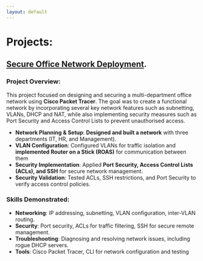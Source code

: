 ```yaml
---
layout: default
---
```


# Projects:

## [Secure Office Network Deployment](/projects/Secure-Office-Network-Deployment/secure-office-network-deployment.md).

### Project Overview:
This project focused on designing and securing a multi-department office network using **Cisco Packet Tracer**. The goal was to create a functional network by incorporating several key network features such as subnetting, VLANs, DHCP and NAT, while also implementing security measures such as Port Security and Access Control Lists to prevent unauthorised access.

- **Network Planning & Setup**: **Designed and built a network** with three departments (IT, HR, and Management).  
- **VLAN Configuration**: Configured VLANs for traffic isolation and **implemented Router on a Stick (ROAS)** for communication between them
- **Security Implementation**: Applied **Port Security, Access Control Lists (ACLs), and SSH** for secure network management.
- **Security Validation**: Tested ACLs, SSH restrictions, and Port Security to verify access control policies.  

### Skills Demonstrated:
- **Networking**: IP addressing, subnetting, VLAN configuration, inter-VLAN routing.
- **Security**: Port security, ACLs for traffic filtering, SSH for secure remote management.
- **Troubleshooting**: Diagnosing and resolving network issues, including rogue DHCP servers.
- **Tools**: Cisco Packet Tracer, CLI for network configuration and testing




